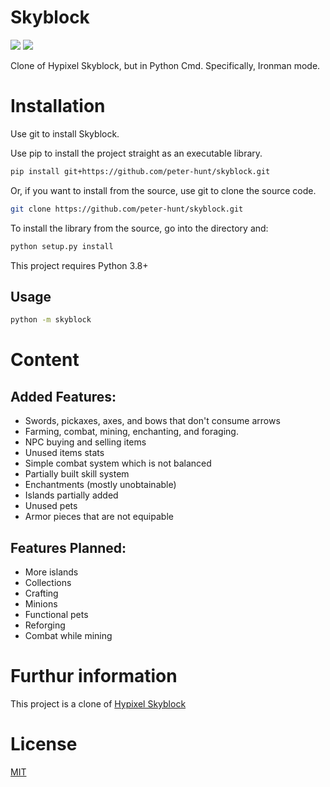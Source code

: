 # Skyblock
![](https://img.shields.io/github/repo-size/peter-hunt/skyblock)
![](https://img.shields.io/github/license/peter-hunt/skyblock)


Clone of Hypixel Skyblock, but in Python Cmd.
Specifically, Ironman mode.

# Installation
Use git to install Skyblock.

Use pip to install the project straight as an executable library.

```bash
pip install git+https://github.com/peter-hunt/skyblock.git
```

Or, if you want to install from the source, use git to clone the source code.

```bash
git clone https://github.com/peter-hunt/skyblock.git
```

To install the library from the source, go into the directory and:

```bash
python setup.py install
```

This project requires Python 3.8+

## Usage
```bash
python -m skyblock
```

# Content
## Added Features:
* Swords, pickaxes, axes, and bows that don't consume arrows
* Farming, combat, mining, enchanting, and foraging.
* NPC buying and selling items
* Unused items stats
* Simple combat system which is not balanced
* Partially built skill system
* Enchantments (mostly unobtainable)
* Islands partially added
* Unused pets
* Armor pieces that are not equipable

## Features Planned:
* More islands
* Collections
* Crafting
* Minions
* Functional pets
* Reforging
* Combat while mining

# Furthur information
This project is a clone of [Hypixel Skyblock](https://hypixel-skyblock.fandom.com/wiki/Hypixel_SkyBlock_Wiki)

# License
[MIT](LICENSE.txt)
